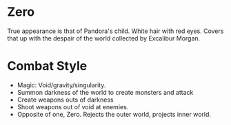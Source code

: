 # Zero
True appearance is that of Pandora's child. White hair with red eyes. Covers that up with the despair of the world collected by Excalibur Morgan.

# Combat Style
- Magic: Void/gravity/singularity.
- Summon darkness of the world to create monsters and attack
- Create weapons outs of darkness
- Shoot weapons out of void at enemies.
- Opposite of one, Zero. Rejects the outer world, projects inner world.
